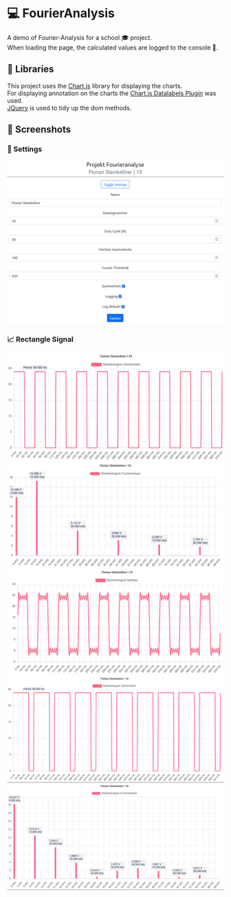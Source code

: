 # :computer: FourierAnalysis
A demo of Fourier-Analysis for a school :mortar_board: project. <br>
When loading the page, the calculated values are logged to the console :100:.

## :book: Libraries
This project uses the [Chart.js](https://www.chartjs.org/docs/latest/) library for displaying the charts.<br>
For displaying annotation on the charts the [Chart.js Datalabels Plugin](https://chartjs-plugin-datalabels.netlify.app/guide/) was used.<br>
[JQuery](https://jquery.com/download/) is used to tidy up the dom methods.

## :floppy_disk: Screenshots
### :abacus: Settings
![Settings screen](doc/img/settings_screen.png)

### :chart_with_upwards_trend: Rectangle Signal
![Rectangle Signal](doc/img/rectangle_time.png)
![Rectangle Fourier Analysis](doc/img/rectangle_fourier.png)
![Rectangle Fourier Synthesis](doc/img/rectangle_synthesis.png)
![Rectangle 75% Duty Cycle](doc/img/rectangle_75_duty.png)
